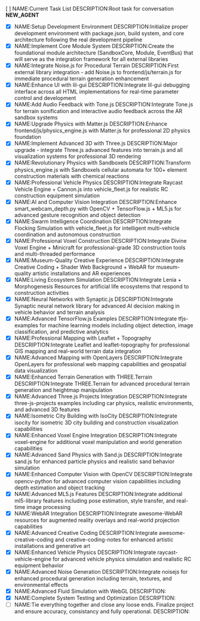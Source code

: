 [ ] NAME:Current Task List DESCRIPTION:Root task for conversation __NEW_AGENT__
-[x] NAME:Setup Development Environment DESCRIPTION:Initialize proper development environment with package.json, build system, and core architecture following the real development pipeline
-[x] NAME:Implement Core Module System DESCRIPTION:Create the foundational module architecture (SandboxCore, Module, EventBus) that will serve as the integration framework for all external libraries
-[x] NAME:Integrate Noise.js for Procedural Terrain DESCRIPTION:First external library integration - add Noise.js to frontend/js/terrain.js for immediate procedural terrain generation enhancement
-[x] NAME:Enhance UI with lil-gui DESCRIPTION:Integrate lil-gui debugging interface across all HTML implementations for real-time parameter control and development
-[x] NAME:Add Audio Feedback with Tone.js DESCRIPTION:Integrate Tone.js for terrain sonification and interactive audio feedback across the AR sandbox systems
-[x] NAME:Upgrade Physics with Matter.js DESCRIPTION:Enhance frontend/js/physics_engine.js with Matter.js for professional 2D physics foundation
-[x] NAME:Implement Advanced 3D with Three.js DESCRIPTION:Major upgrade - integrate Three.js advanced features into terrain.js and all visualization systems for professional 3D rendering
-[x] NAME:Revolutionary Physics with Sandboxels DESCRIPTION:Transform physics_engine.js with Sandboxels cellular automata for 100+ element construction materials with chemical reactions
-[x] NAME:Professional Vehicle Physics DESCRIPTION:Integrate Raycast Vehicle Engine + Cannon.js into vehicle_fleet.js for realistic RC construction equipment simulation
-[x] NAME:AI and Computer Vision Integration DESCRIPTION:Enhance smart_webcam_depth.py with OpenCV + TensorFlow.js + ML5.js for advanced gesture recognition and object detection
-[x] NAME:Swarm Intelligence Coordination DESCRIPTION:Integrate Flocking Simulation with vehicle_fleet.js for intelligent multi-vehicle coordination and autonomous construction
-[x] NAME:Professional Voxel Construction DESCRIPTION:Integrate Divine Voxel Engine + Minicraft for professional-grade 3D construction tools and multi-threaded performance
-[x] NAME:Museum-Quality Creative Experience DESCRIPTION:Integrate Creative Coding + Shader Web Background + WebAR for museum-quality artistic installations and AR experiences
-[x] NAME:Living Ecosystem Simulation DESCRIPTION:Integrate Lenia + Morphogenesis Resources for artificial life ecosystems that respond to construction activities
-[x] NAME:Neural Networks with Synaptic.js DESCRIPTION:Integrate Synaptic neural network library for advanced AI decision making in vehicle behavior and terrain analysis
-[x] NAME:Advanced TensorFlow.js Examples DESCRIPTION:Integrate tfjs-examples for machine learning models including object detection, image classification, and predictive analytics
-[x] NAME:Professional Mapping with Leaflet + Topography DESCRIPTION:Integrate Leaflet and leaflet-topography for professional GIS mapping and real-world terrain data integration
-[x] NAME:Advanced Mapping with OpenLayers DESCRIPTION:Integrate OpenLayers for professional web mapping capabilities and geospatial data visualization
-[x] NAME:Enhanced Terrain Generation with THREE.Terrain DESCRIPTION:Integrate THREE.Terrain for advanced procedural terrain generation and heightmap manipulation
-[x] NAME:Advanced Three.js Projects Integration DESCRIPTION:Integrate three-js-projects examples including car physics, realistic environments, and advanced 3D features
-[x] NAME:Isometric City Building with IsoCity DESCRIPTION:Integrate isocity for isometric 3D city building and construction visualization capabilities
-[x] NAME:Enhanced Voxel Engine Integration DESCRIPTION:Integrate voxel-engine for additional voxel manipulation and world generation capabilities
-[x] NAME:Advanced Sand Physics with Sand.js DESCRIPTION:Integrate sand.js for enhanced particle physics and realistic sand behavior simulation
-[x] NAME:Enhanced Computer Vision with OpenCV DESCRIPTION:Integrate opencv-python for advanced computer vision capabilities including depth estimation and object tracking
-[x] NAME:Advanced ML5.js Features DESCRIPTION:Integrate additional ml5-library features including pose estimation, style transfer, and real-time image processing
-[x] NAME:WebAR Integration DESCRIPTION:Integrate awesome-WebAR resources for augmented reality overlays and real-world projection capabilities
-[x] NAME:Advanced Creative Coding DESCRIPTION:Integrate awesome-creative-coding and creative-coding-notes for enhanced artistic installations and generative art
-[x] NAME:Enhanced Vehicle Physics DESCRIPTION:Integrate raycast-vehicle-engine for advanced vehicle physics simulation and realistic RC equipment behavior
-[x] NAME:Advanced Noise Generation DESCRIPTION:Integrate noisejs for enhanced procedural generation including terrain, textures, and environmental effects
-[x] NAME:Advanced Fluid Simulation with WebGL DESCRIPTION:
-[x] NAME:Complete System Testing and Optimization DESCRIPTION:
-[ ] NAME:Tie everything together and close any loose ends. Finalize project and ensure accuracy, consistancy and fully operational. DESCRIPTION:
